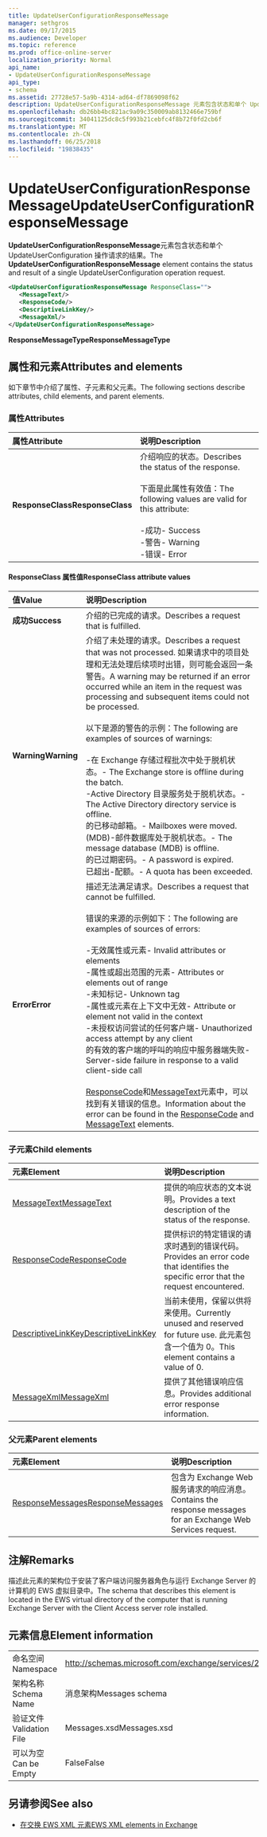 ```yaml
---
title: UpdateUserConfigurationResponseMessage
manager: sethgros
ms.date: 09/17/2015
ms.audience: Developer
ms.topic: reference
ms.prod: office-online-server
localization_priority: Normal
api_name:
- UpdateUserConfigurationResponseMessage
api_type:
- schema
ms.assetid: 27728e57-5a9b-4314-ad64-df7869098f62
description: UpdateUserConfigurationResponseMessage 元素包含状态和单个 UpdateUserConfiguration 操作请求的结果。
ms.openlocfilehash: db26bb4bc821ac9a09c350009ab8132466e759bf
ms.sourcegitcommit: 34041125dc8c5f993b21cebfc4f8b72f0fd2cb6f
ms.translationtype: MT
ms.contentlocale: zh-CN
ms.lasthandoff: 06/25/2018
ms.locfileid: "19838435"
---
```

# <a name="updateuserconfigurationresponsemessage"></a><span data-ttu-id="52334-103">UpdateUserConfigurationResponseMessage</span><span class="sxs-lookup"><span data-stu-id="52334-103">UpdateUserConfigurationResponseMessage</span></span>

<span data-ttu-id="52334-104">**UpdateUserConfigurationResponseMessage**元素包含状态和单个 UpdateUserConfiguration 操作请求的结果。</span><span class="sxs-lookup"><span data-stu-id="52334-104">The **UpdateUserConfigurationResponseMessage** element contains the status and result of a single UpdateUserConfiguration operation request.</span></span> 
  
```xml
<UpdateUserConfigurationResponseMessage ResponseClass="">
   <MessageText/>
   <ResponseCode/>
   <DescriptiveLinkKey/>
   <MessageXml/>
</UpdateUserConfigurationResponseMessage>
```

 <span data-ttu-id="52334-105">**ResponseMessageType**</span><span class="sxs-lookup"><span data-stu-id="52334-105">**ResponseMessageType**</span></span>
## <a name="attributes-and-elements"></a><span data-ttu-id="52334-106">属性和元素</span><span class="sxs-lookup"><span data-stu-id="52334-106">Attributes and elements</span></span>

<span data-ttu-id="52334-107">如下章节中介绍了属性、子元素和父元素。</span><span class="sxs-lookup"><span data-stu-id="52334-107">The following sections describe attributes, child elements, and parent elements.</span></span>
  
### <a name="attributes"></a><span data-ttu-id="52334-108">属性</span><span class="sxs-lookup"><span data-stu-id="52334-108">Attributes</span></span>

|<span data-ttu-id="52334-109">**属性**</span><span class="sxs-lookup"><span data-stu-id="52334-109">**Attribute**</span></span>|<span data-ttu-id="52334-110">**说明**</span><span class="sxs-lookup"><span data-stu-id="52334-110">**Description**</span></span>|
|:-----|:-----|
|<span data-ttu-id="52334-111">**ResponseClass**</span><span class="sxs-lookup"><span data-stu-id="52334-111">**ResponseClass**</span></span> <br/> | <span data-ttu-id="52334-112">介绍响应的状态。</span><span class="sxs-lookup"><span data-stu-id="52334-112">Describes the status of the response.</span></span> <br/><br/><span data-ttu-id="52334-113">下面是此属性有效值：</span><span class="sxs-lookup"><span data-stu-id="52334-113">The following values are valid for this attribute:</span></span>  <br/><br/><span data-ttu-id="52334-114">-成功</span><span class="sxs-lookup"><span data-stu-id="52334-114">-  Success</span></span>  <br/><span data-ttu-id="52334-115">-警告</span><span class="sxs-lookup"><span data-stu-id="52334-115">-  Warning</span></span>  <br/><span data-ttu-id="52334-116">-错误</span><span class="sxs-lookup"><span data-stu-id="52334-116">-  Error</span></span>  <br/> |
   
#### <a name="responseclass-attribute-values"></a><span data-ttu-id="52334-117">ResponseClass 属性值</span><span class="sxs-lookup"><span data-stu-id="52334-117">ResponseClass attribute values</span></span>

|<span data-ttu-id="52334-118">**值**</span><span class="sxs-lookup"><span data-stu-id="52334-118">**Value**</span></span>|<span data-ttu-id="52334-119">**说明**</span><span class="sxs-lookup"><span data-stu-id="52334-119">**Description**</span></span>|
|:-----|:-----|
|<span data-ttu-id="52334-120">**成功**</span><span class="sxs-lookup"><span data-stu-id="52334-120">**Success**</span></span> <br/> |<span data-ttu-id="52334-121">介绍的已完成的请求。</span><span class="sxs-lookup"><span data-stu-id="52334-121">Describes a request that is fulfilled.</span></span>  <br/> |
|<span data-ttu-id="52334-122">**Warning**</span><span class="sxs-lookup"><span data-stu-id="52334-122">**Warning**</span></span> <br/> | <span data-ttu-id="52334-123">介绍了未处理的请求。</span><span class="sxs-lookup"><span data-stu-id="52334-123">Describes a request that was not processed.</span></span> <span data-ttu-id="52334-124">如果请求中的项目处理和无法处理后续项时出错，则可能会返回一条警告。</span><span class="sxs-lookup"><span data-stu-id="52334-124">A warning may be returned if an error occurred while an item in the request was processing and subsequent items could not be processed.</span></span> <br/><br/><span data-ttu-id="52334-125">以下是源的警告的示例：</span><span class="sxs-lookup"><span data-stu-id="52334-125">The following are examples of sources of warnings:</span></span>  <br/><br/><span data-ttu-id="52334-126">-在 Exchange 存储过程批次中处于脱机状态。</span><span class="sxs-lookup"><span data-stu-id="52334-126">-  The Exchange store is offline during the batch.</span></span>  <br/><span data-ttu-id="52334-127">-Active Directory 目录服务处于脱机状态。</span><span class="sxs-lookup"><span data-stu-id="52334-127">-  The Active Directory directory service is offline.</span></span>  <br/><span data-ttu-id="52334-128">的已移动邮箱。</span><span class="sxs-lookup"><span data-stu-id="52334-128">-  Mailboxes were moved.</span></span>  <br/><span data-ttu-id="52334-129">(MDB)-邮件数据库处于脱机状态。</span><span class="sxs-lookup"><span data-stu-id="52334-129">-  The message database (MDB) is offline.</span></span>  <br/><span data-ttu-id="52334-130">的已过期密码。</span><span class="sxs-lookup"><span data-stu-id="52334-130">-  A password is expired.</span></span>  <br/><span data-ttu-id="52334-131">已超出-配额。</span><span class="sxs-lookup"><span data-stu-id="52334-131">-  A quota has been exceeded.</span></span>  <br/> |
|<span data-ttu-id="52334-132">**Error**</span><span class="sxs-lookup"><span data-stu-id="52334-132">**Error**</span></span> <br/> | <span data-ttu-id="52334-133">描述无法满足请求。</span><span class="sxs-lookup"><span data-stu-id="52334-133">Describes a request that cannot be fulfilled.</span></span> <br/><br/><span data-ttu-id="52334-134">错误的来源的示例如下：</span><span class="sxs-lookup"><span data-stu-id="52334-134">The following are examples of sources of errors:</span></span>  <br/><br/><span data-ttu-id="52334-135">-无效属性或元素</span><span class="sxs-lookup"><span data-stu-id="52334-135">-  Invalid attributes or elements</span></span>  <br/><span data-ttu-id="52334-136">-属性或超出范围的元素</span><span class="sxs-lookup"><span data-stu-id="52334-136">-  Attributes or elements out of range</span></span>  <br/><span data-ttu-id="52334-137">-未知标记</span><span class="sxs-lookup"><span data-stu-id="52334-137">-  Unknown tag</span></span>  <br/><span data-ttu-id="52334-138">-属性或元素在上下文中无效</span><span class="sxs-lookup"><span data-stu-id="52334-138">-  Attribute or element not valid in the context</span></span>  <br/><span data-ttu-id="52334-139">-未授权访问尝试的任何客户端</span><span class="sxs-lookup"><span data-stu-id="52334-139">-  Unauthorized access attempt by any client</span></span>  <br/><span data-ttu-id="52334-140">的有效的客户端的呼叫的响应中服务器端失败</span><span class="sxs-lookup"><span data-stu-id="52334-140">-  Server-side failure in response to a valid client-side call</span></span>  <br/><br/>  <span data-ttu-id="52334-141">[ResponseCode](responsecode.md)和[MessageText](messagetext.md)元素中，可以找到有关错误的信息。</span><span class="sxs-lookup"><span data-stu-id="52334-141">Information about the error can be found in the [ResponseCode](responsecode.md) and [MessageText](messagetext.md) elements.</span></span>  <br/> |
   
### <a name="child-elements"></a><span data-ttu-id="52334-142">子元素</span><span class="sxs-lookup"><span data-stu-id="52334-142">Child elements</span></span>

|<span data-ttu-id="52334-143">**元素**</span><span class="sxs-lookup"><span data-stu-id="52334-143">**Element**</span></span>|<span data-ttu-id="52334-144">**说明**</span><span class="sxs-lookup"><span data-stu-id="52334-144">**Description**</span></span>|
|:-----|:-----|
|[<span data-ttu-id="52334-145">MessageText</span><span class="sxs-lookup"><span data-stu-id="52334-145">MessageText</span></span>](messagetext.md) <br/> |<span data-ttu-id="52334-146">提供的响应状态的文本说明。</span><span class="sxs-lookup"><span data-stu-id="52334-146">Provides a text description of the status of the response.</span></span>  <br/> |
|[<span data-ttu-id="52334-147">ResponseCode</span><span class="sxs-lookup"><span data-stu-id="52334-147">ResponseCode</span></span>](responsecode.md) <br/> |<span data-ttu-id="52334-148">提供标识的特定错误的请求时遇到的错误代码。</span><span class="sxs-lookup"><span data-stu-id="52334-148">Provides an error code that identifies the specific error that the request encountered.</span></span>  <br/> |
|[<span data-ttu-id="52334-149">DescriptiveLinkKey</span><span class="sxs-lookup"><span data-stu-id="52334-149">DescriptiveLinkKey</span></span>](descriptivelinkkey.md) <br/> |<span data-ttu-id="52334-150">当前未使用，保留以供将来使用。</span><span class="sxs-lookup"><span data-stu-id="52334-150">Currently unused and reserved for future use.</span></span> <span data-ttu-id="52334-151">此元素包含一个值为 0。</span><span class="sxs-lookup"><span data-stu-id="52334-151">This element contains a value of 0.</span></span>  <br/> |
|[<span data-ttu-id="52334-152">MessageXml</span><span class="sxs-lookup"><span data-stu-id="52334-152">MessageXml</span></span>](messagexml.md) <br/> |<span data-ttu-id="52334-153">提供了其他错误响应信息。</span><span class="sxs-lookup"><span data-stu-id="52334-153">Provides additional error response information.</span></span>  <br/> |
   
### <a name="parent-elements"></a><span data-ttu-id="52334-154">父元素</span><span class="sxs-lookup"><span data-stu-id="52334-154">Parent elements</span></span>

|<span data-ttu-id="52334-155">**元素**</span><span class="sxs-lookup"><span data-stu-id="52334-155">**Element**</span></span>|<span data-ttu-id="52334-156">**说明**</span><span class="sxs-lookup"><span data-stu-id="52334-156">**Description**</span></span>|
|:-----|:-----|
|[<span data-ttu-id="52334-157">ResponseMessages</span><span class="sxs-lookup"><span data-stu-id="52334-157">ResponseMessages</span></span>](responsemessages.md) <br/> |<span data-ttu-id="52334-158">包含为 Exchange Web 服务请求的响应消息。</span><span class="sxs-lookup"><span data-stu-id="52334-158">Contains the response messages for an Exchange Web Services request.</span></span>  <br/> |
   
## <a name="remarks"></a><span data-ttu-id="52334-159">注解</span><span class="sxs-lookup"><span data-stu-id="52334-159">Remarks</span></span>

<span data-ttu-id="52334-160">描述此元素的架构位于安装了客户端访问服务器角色与运行 Exchange Server 的计算机的 EWS 虚拟目录中。</span><span class="sxs-lookup"><span data-stu-id="52334-160">The schema that describes this element is located in the EWS virtual directory of the computer that is running Exchange Server with the Client Access server role installed.</span></span>
  
## <a name="element-information"></a><span data-ttu-id="52334-161">元素信息</span><span class="sxs-lookup"><span data-stu-id="52334-161">Element information</span></span>

|||
|:-----|:-----|
|<span data-ttu-id="52334-162">命名空间</span><span class="sxs-lookup"><span data-stu-id="52334-162">Namespace</span></span>  <br/> |http://schemas.microsoft.com/exchange/services/2006/messages  <br/> |
|<span data-ttu-id="52334-163">架构名称</span><span class="sxs-lookup"><span data-stu-id="52334-163">Schema Name</span></span>  <br/> |<span data-ttu-id="52334-164">消息架构</span><span class="sxs-lookup"><span data-stu-id="52334-164">Messages schema</span></span>  <br/> |
|<span data-ttu-id="52334-165">验证文件</span><span class="sxs-lookup"><span data-stu-id="52334-165">Validation File</span></span>  <br/> |<span data-ttu-id="52334-166">Messages.xsd</span><span class="sxs-lookup"><span data-stu-id="52334-166">Messages.xsd</span></span>  <br/> |
|<span data-ttu-id="52334-167">可以为空</span><span class="sxs-lookup"><span data-stu-id="52334-167">Can be Empty</span></span>  <br/> |<span data-ttu-id="52334-168">False</span><span class="sxs-lookup"><span data-stu-id="52334-168">False</span></span>  <br/> |
   
## <a name="see-also"></a><span data-ttu-id="52334-169">另请参阅</span><span class="sxs-lookup"><span data-stu-id="52334-169">See also</span></span>

- [<span data-ttu-id="52334-170">在交换 EWS XML 元素</span><span class="sxs-lookup"><span data-stu-id="52334-170">EWS XML elements in Exchange</span></span>](ews-xml-elements-in-exchange.md)

